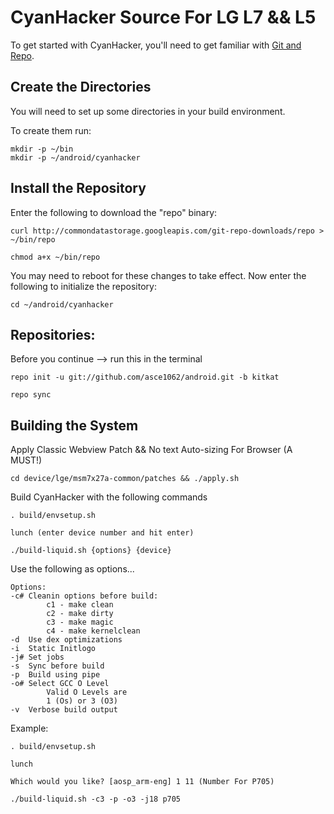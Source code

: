 CyanHacker Source For LG L7 && L5
=================================
To get started with CyanHacker, you'll need to get
familiar with [Git and Repo](http://source.android.com/source/version-control.html).

Create the Directories
----------------------

You will need to set up some directories in your build environment.

To create them run:

    mkdir -p ~/bin
    mkdir -p ~/android/cyanhacker

Install the Repository
----------------------

Enter the following to download the "repo" binary:

    curl http://commondatastorage.googleapis.com/git-repo-downloads/repo > ~/bin/repo

    chmod a+x ~/bin/repo

You may need to reboot for these changes to take effect. 
Now enter the following to initialize the repository:

    cd ~/android/cyanhacker

Repositories:
-------------

Before you continue --> run this in the terminal

    repo init -u git://github.com/asce1062/android.git -b kitkat

    repo sync
    

Building the System
---------------

Apply Classic Webview Patch && No text Auto-sizing For Browser (A MUST!)

    cd device/lge/msm7x27a-common/patches && ./apply.sh

Build CyanHacker with the following commands

    . build/envsetup.sh

    lunch (enter device number and hit enter)

    ./build-liquid.sh {options} {device}


Use the following as options...

    Options:
    -c# Cleanin options before build:
            c1 - make clean
            c2 - make dirty
            c3 - make magic
            c4 - make kernelclean
    -d  Use dex optimizations
    -i  Static Initlogo
    -j# Set jobs
    -s  Sync before build
    -p  Build using pipe
    -o# Select GCC O Level
            Valid O Levels are
            1 (Os) or 3 (O3)
    -v  Verbose build output
    
Example:

    . build/envsetup.sh

    lunch

    Which would you like? [aosp_arm-eng] 1 11 (Number For P705)

    ./build-liquid.sh -c3 -p -o3 -j18 p705
